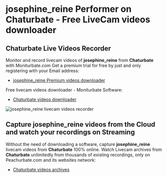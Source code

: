 # josephine_reine Performer on Chaturbate - Free LiveCam videos downloader

## Chaturbate Live Videos Recorder

Monitor and record livecam videos of **josephine_reine** from **Chaturbate** with Moniturbate.com
Get a premium trial for free by just and only registering with your Email address:
* [josephine_reine Premium videos downloader](https://moniturbate.com/request-demo-licence-key.html)

Free livecam videos downloader - Moniturbate Software:
* [Chaturbate videos downloader](https://moniturbate.com/moniturbate-download-software.html)

![josephine_reine livecam videos recorder](https://peachurnet.com/templates/moniturbate-software.png)


## Capture josephine_reine videos from the Cloud and watch your recordings on Streaming

Without the need of downloading a software, capture **josephine_reine** livecam videos from **Chaturbate** 100% online.
Watch Livecam archives from **Chaturbate** unlimitedly from thousands of existing recordings, only on Peachurbate.com and its websites network:
* [Chaturbate videos archives](https://peachurnet.com/)